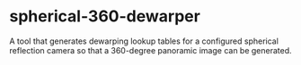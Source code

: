 # spherical-360-dewarper
A tool that generates dewarping lookup tables for a configured spherical reflection camera so that a 360-degree panoramic image can be generated.
